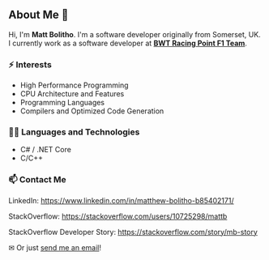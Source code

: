 ## About Me 👋
Hi, I'm **Matt Bolitho**. I'm a software developer originally from Somerset, UK.
I currently work as a software developer at **[BWT Racing Point F1 Team](https://www.racingpointf1.com/ "BWT Racing Point F1 Team Website")**.

### ⚡ Interests
- High Performance Programming
- CPU Architecture and Features
- Programming Languages
- Compilers and Optimized Code Generation

### 👨‍💻 Languages and Technologies
- C# / .NET Core
- C/C++

### 📫 Contact Me

LinkedIn: https://www.linkedin.com/in/matthew-bolitho-b85402171/

StackOverflow: https://stackoverflow.com/users/10725298/mattb

StackOverflow Developer Story: https://stackoverflow.com/story/mb-story

✉ Or just [send me an email](mailto:matt.j.bolitho@gmail.com)!
